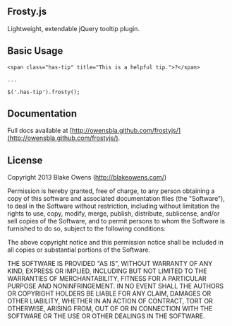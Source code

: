 ## Frosty.js
Lightweight, extendable jQuery tooltip plugin.

## Basic Usage

    <span class="has-tip" title="This is a helpful tip.">?</span>

    ...
    
    $('.has-tip').frosty();

## Documentation

Full docs available at [http://owensbla.github.com/frostyjs/](http://owensbla.github.com/frostyjs/).

## License

Copyright 2013 Blake Owens (http://blakeowens.com/)
 
Permission is hereby granted, free of charge, to any person obtaining a copy of this software
and associated documentation files (the "Software"), to deal in the Software without restriction,
including without limitation the rights to use, copy, modify, merge, publish, distribute, sublicense,
and/or sell copies of the Software, and to permit persons to whom the Software is furnished to do so, 
subject to the following conditions:    

The above copyright notice and this permission notice shall be included in all copies or 
substantial portions of the Software.    
 
THE SOFTWARE IS PROVIDED "AS IS", WITHOUT WARRANTY OF ANY KIND, EXPRESS OR IMPLIED, INCLUDING BUT NOT 
LIMITED TO THE WARRANTIES OF MERCHANTABILITY, FITNESS FOR A PARTICULAR PURPOSE AND NONINFRINGEMENT.
IN NO EVENT SHALL THE AUTHORS OR COPYRIGHT HOLDERS BE LIABLE FOR ANY CLAIM, DAMAGES OR OTHER LIABILITY, 
WHETHER IN AN ACTION OF CONTRACT, TORT OR OTHERWISE, ARISING FROM, OUT OF OR IN CONNECTION WITH THE 
SOFTWARE OR THE USE OR OTHER DEALINGS IN THE SOFTWARE.